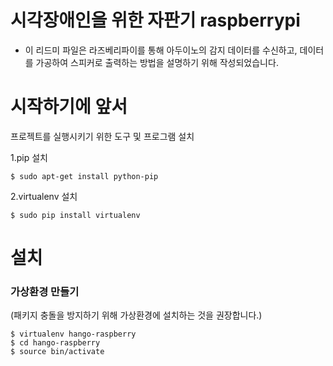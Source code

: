 # 시각장애인을 위한 자판기 raspberrypi

  * 이 리드미 파일은 라즈베리파이를 통해 아두이노의 감지 데이터를 수신하고, 데이터를 가공하여 스피커로 출력하는 방법을 설명하기 위해 작성되었습니다.

# 시작하기에 앞서

프로젝트를 실행시키기 위한 도구 및 프로그램 설치

1.pip 설치
```
$ sudo apt-get install python-pip
```

2.virtualenv 설치
```
$ sudo pip install virtualenv
```

# 설치

### 가상환경 만들기
(패키지 충돌을 방지하기 위해 가상환경에 설치하는 것을 권장합니다.)
```
$ virtualenv hango-raspberry
$ cd hango-raspberry
$ source bin/activate
```

